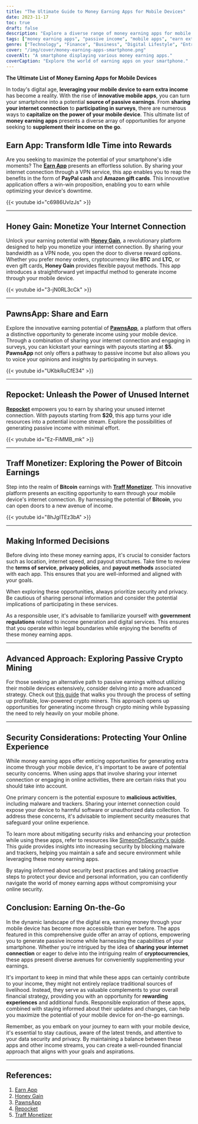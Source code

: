 ```yaml
---
title: "The Ultimate Guide to Money Earning Apps for Mobile Devices"
date: 2023-11-17
toc: true
draft: false
description: "Explore a diverse range of money earning apps for mobile devices that offer passive income opportunities."
tags: ["money earning apps", "passive income", "mobile apps", "earn extra income", "side hustle", "financial strategy", "supplement income", "cryptocurrency earnings", "internet sharing", "mobile rewards", "earn on-the-go", "financial empowerment", "mobile device earnings", "app-based income", "earning potential", "innovative apps", "digital earnings", "income generation"]
genre: ["Technology", "Finance", "Business", "Digital Lifestyle", "Entrepreneurship", "Money Management", "Mobile Apps", "Side Hustles", "Cryptocurrency", "Passive Income"]
cover: "/img/cover/money-earning-apps-smartphone.png"
coverAlt: "A smartphone displaying various money earning apps."
coverCaption: "Explore the world of earning apps on your smartphone."
---
```


**The Ultimate List of Money Earning Apps for Mobile Devices**

In today's digital age, **leveraging your mobile device to earn extra income** has become a reality. With the rise of **innovative mobile apps**, you can turn your smartphone into a potential **source of passive earnings**. From **sharing your internet connection** to **participating in surveys**, there are numerous ways to **capitalize on the power of your mobile device**. This ultimate list of **money earning apps** presents a diverse array of opportunities for anyone seeking to **supplement their income on the go**.



## **Earn App**: Transform Idle Time into Rewards

Are you seeking to maximize the potential of your smartphone's idle moments? The [**Earn App**](https://earnapp.com/i/GCL9QzB5) presents an effortless solution. By sharing your internet connection through a VPN service, this app enables you to reap the benefits in the form of **PayPal cash** and **Amazon gift cards**. This innovative application offers a win-win proposition, enabling you to earn while optimizing your device's downtime.

{{< youtube id="c6986UvIzJs" >}}

______

## **Honey Gain**: Monetize Your Internet Connection

Unlock your earning potential with [**Honey Gain**](https://r.honeygain.me/HONEY9149D), a revolutionary platform designed to help you monetize your internet connection. By sharing your bandwidth as a VPN node, you open the door to diverse reward options. Whether you prefer money orders, cryptocurrency like **BTC** and **LTC**, or even gift cards, **Honey Gain** provides flexible payout methods. This app introduces a straightforward yet impactful method to generate income through your mobile device.


{{< youtube id="3-jN0RL3cCk" >}}

______

## **PawnsApp**: Share and Earn

Explore the innovative earning potential of [**PawnsApp**](https://pawns.app/?r=2092882), a platform that offers a distinctive opportunity to generate income using your mobile device. Through a combination of sharing your internet connection and engaging in surveys, you can kickstart your earnings with payouts starting at **$5**. **PawnsApp** not only offers a pathway to passive income but also allows you to voice your opinions and insights by participating in surveys.

{{< youtube id="UKbkRuCfE34" >}}
______

## **Repocket**: Unleash the Power of Unused Internet

[**Repocket**](https://link.repocket.co/raqc) empowers you to earn by sharing your unused internet connection. With payouts starting from **$20**, this app turns your idle resources into a potential income stream. Explore the possibilities of generating passive income with minimal effort.

{{< youtube id="Ez-FiMMB_mk" >}}

______

## **Traff Monetizer**: Exploring the Power of Bitcoin Earnings

Step into the realm of **Bitcoin** earnings with [**Traff Monetizer**](https://traffmonetizer.com/?aff=1389828&utm_source=mobleappsguide). This innovative platform presents an exciting opportunity to earn through your mobile device's internet connection. By harnessing the potential of **Bitcoin**, you can open doors to a new avenue of income.

{{< youtube id="8hJgITEz3bA" >}}

______

## Making Informed Decisions

Before diving into these money earning apps, it's crucial to consider factors such as location, internet speed, and payout structures. Take time to review the **terms of service**, **privacy policies**, and **payout methods** associated with each app. This ensures that you are well-informed and aligned with your goals.

When exploring these opportunities, always prioritize security and privacy. Be cautious of sharing personal information and consider the potential implications of participating in these services.

As a responsible user, it's advisable to familiarize yourself with **government regulations** related to income generation and digital services. This ensures that you operate within legal boundaries while enjoying the benefits of these money earning apps.

______

## **Advanced Approach**: Exploring Passive Crypto Mining

For those seeking an alternative path to passive earnings without utilizing their mobile devices extensively, consider delving into a more advanced strategy. Check out [this guide](https://simeononsecurity.com/other/creating-profitable-low-powered-crypto-miners/) that walks you through the process of setting up profitable, low-powered crypto miners. This approach opens up opportunities for generating income through crypto mining while bypassing the need to rely heavily on your mobile phone.

______

## **Security Considerations: Protecting Your Online Experience**

While money earning apps offer enticing opportunities for generating extra income through your mobile device, it's important to be aware of potential security concerns. When using apps that involve sharing your internet connection or engaging in online activities, there are certain risks that you should take into account.

One primary concern is the potential exposure to **malicious activities**, including malware and trackers. Sharing your internet connection could expose your device to harmful software or unauthorized data collection. To address these concerns, it's advisable to implement security measures that safeguard your online experience.

To learn more about mitigating security risks and enhancing your protection while using these apps, refer to resources like [SimeonOnSecurity's guide](https://simeononsecurity.com/other/creating-profitable-low-powered-crypto-miners/#increase-security-by-blocking-malware-and-trackers). This guide provides insights into increasing security by blocking malware and trackers, helping you maintain a safe and secure environment while leveraging these money earning apps.

By staying informed about security best practices and taking proactive steps to protect your device and personal information, you can confidently navigate the world of money earning apps without compromising your online security.



## **Conclusion: Earning On-the-Go**

In the dynamic landscape of the digital era, earning money through your mobile device has become more accessible than ever before. The apps featured in this comprehensive guide offer an array of options, empowering you to generate passive income while harnessing the capabilities of your smartphone. Whether you're intrigued by the idea of **sharing your internet connection** or eager to delve into the intriguing realm of **cryptocurrencies**, these apps present diverse avenues for conveniently supplementing your earnings.

It's important to keep in mind that while these apps can certainly contribute to your income, they might not entirely replace traditional sources of livelihood. Instead, they serve as valuable complements to your overall financial strategy, providing you with an opportunity for **rewarding experiences** and additional funds. Responsible exploration of these apps, combined with staying informed about their updates and changes, can help you maximize the potential of your mobile device for on-the-go earnings.

Remember, as you embark on your journey to earn with your mobile device, it's essential to stay cautious, aware of the latest trends, and attentive to your data security and privacy. By maintaining a balance between these apps and other income streams, you can create a well-rounded financial approach that aligns with your goals and aspirations.
______

## References:

1. [Earn App](https://earnapp.com/i/GCL9QzB5)
2. [Honey Gain](https://r.honeygain.me/HONEY9149D)
3. [PawnsApp](https://pawns.app/?r=2092882)
4. [Repocket](https://link.repocket.co/raqc)
5. [Traff Monetizer](https://traffmonetizer.com/?aff=1389828&utm_source=mobleappsguide)
